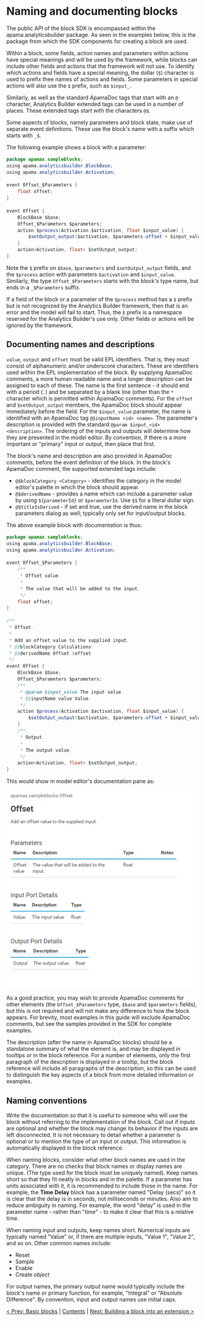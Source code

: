 # Naming and documenting blocks

The public API of the block SDK is encompassed within the apama.analyticsbuilder package. As seen in the examples below, this is the package from which the SDK components for creating a block are used.

Within a block, some fields, action names and parameters within actions have special meanings and will be used by the framework, while blocks can include other fields and actions that the framework will not use. To identify which actions and fields have a special meaning, the dollar (`$`) character is used to prefix thee names of actions and fields. Some parameters in special actions will also use the `$` prefix, such as `$input_`.

Similarly, as well as the standard ApamaDoc tags that start with an `@` character, Analytics Builder extended tags can be used in a number of places. These extended tags start with the characters `@$`.

Some aspects of blocks, namely parameters and block state, make use of separate event definitions. These use the block's name with a suffix which starts with `_$`.

The following example shows a block with a parameter:

```Java
package apamax.sampleblocks;
using apama.analyticsbuilder.BlockBase;
using apama.analyticsbuilder.Activation;

event Offset_$Parameters {
    float offset;
}

event Offset {
    BlockBase $base;
    Offset_$Parameters $parameters;
    action $process(Activation $activation, float $input_value) {
        $setOutput_output($activation, $parameters.offset + $input_value);
    }
    action<Activation, float> $setOutput_output;
}
```

Note the `$` prefix on `$base`, `$parameters` and `$setOutput_output` fields, and the `$process` action with parameters `$activation` and `$input_value`. Similarly, the type `Offset_$Parameters` starts with the block's type name, but ends in a `_$Parameters` suffix.

If a field of the block or a parameter of the `$process` method has a `$` prefix but is not recognized by the Analytics Builder framework, then that is an error and the model will fail to start. Thus, the `$` prefix is a namespace reserved for the Analytics Builder's use only. Other fields or actions will be ignored by the framework.

## Documenting names and descriptions

`value`, `output` and `offset` must be valid EPL identifiers. That is, they must consist of alphanumeric and/or underscore characters. These are identifiers used within the EPL implementation of the block. By supplying ApamaDoc comments, a more human readable name and a longer description can be assigned to each of these. The name is the first sentence - it should end with a period (`.`) and be separated by a blank line (other than the `*` character which is permitted within ApamaDoc comments). For the `offset` and `$setOutput_output` members, the ApamaDoc block should appear immediately before the field. For the `$input_value` parameter, the name is identified with an ApamaDoc tag `@$inputName <id> <name>`. The parameter's description is provided with the standard `@param $input_<id> <description>`. The ordering of the inputs and outputs will determine how they are presented in the model editor. By convention, if there is a more important or "primary" input or output, then place that first.

The block's name and description are also provided in ApamaDoc comments, before the event definition of the block. In the block's ApamaDoc comment, the supported extended tags include:

* `@$blockCategory <Category>` - identifies the category in the model editor's palette in which the block should appear.
* `@$derivedName` - provides a name which can include a parameter value by using `${parameterId}` or `$parameterId`. Use `$$` for a literal dollar sign.
* `@$titleIsDerived` - if set and true, use the derived name in the block parameters dialog as well; typically only set for input/output blocks.

The above example block with documentation is thus:

```Java
package apamax.sampleblocks;
using apama.analyticsbuilder.BlockBase;
using apama.analyticsbuilder.Activation;

event Offset_$Parameters {
    /**
     * Offset value.
     *
     * The value that will be added to the input.
     */
    float offset;
}

/**
 * Offset.
 *
 * Add an offset value to the supplied input.
 * @$blockCategory Calculations
 * @$derivedName Offset $offset
 */
event Offset {
    BlockBase $base;
    Offset_$Parameters $parameters;
    /**
     * @param $input_value The input value.
     * @$inputName value Value.
     */
    action $process(Activation $activation, float $input_value) {
        $setOutput_output($activation, $parameters.offset + $input_value);
    }
    /**
     * Output.
     *
     * The output value.
     */
    action<Activation, float> $setOutput_output;
}
```

This would show in model editor's documentation pane as:

![Offset documentation](OffsetDoc.png)

As a good practice, you may wish to provide ApamaDoc comments for other elements (the `Offset_$Parameters` type, `$base` and `$parameters` fields), but this is not required and will not make any difference to how the block appears. For brevity, most examples in this guide will exclude ApamaDoc comments, but see the samples provided in the SDK for complete examples.

The description (after the name in ApamaDoc blocks) should be a standalone summary of what the element is, and may be displayed in tooltips or in the block reference. For a number of elements, only the first paragraph of the description is displayed in a tooltip, but the block reference will include all paragraphs of the description, so this can be used to distinguish the key aspects of a block from more detailed information or examples.

## Naming conventions

Write the documentation so that it is useful to someone who will use the block without referring to the implementation of the block. Call out if inputs are optional and whether the block may change its behavior if the inputs are left disconnected. It is not necessary to detail whether a parameter is optional or to mention the type of an input or output. This information is automatically displayed in the block reference.

When naming blocks, consider what other block names are used in the category. There are no checks that block names or display names are unique. (The type used for the block must be uniquely named). Keep names short so that they fit neatly in blocks and in the palette. If a parameter has units associated with it, it is recommended to include those in the name. For example, the **Time Delay** block has a parameter named "Delay (secs)" so it is clear that the delay is in seconds, not milliseconds or minutes. Also aim to reduce ambiguity in naming. For example, the word "delay" is used in the parameter name - rather than "time" - to make it clear that this is a relative time.

When naming input and outputs, keep names short. Numerical inputs are typically named "Value" or, if there are multiple inputs, "Value 1", "Value 2", and so on. Other common names include:

* Reset
* Sample
* Enable
* Create *object*

For output names, the primary output name would typically include the block's name or primary function, for example, "Integral" or "Absolute Difference". By convention, input and output names use initial caps.

[< Prev: Basic blocks](010-BasicBlocks.md) | [Contents](000-contents.md) | [Next: Building a block into an extension >](030-BuildingExtensions.md) 
